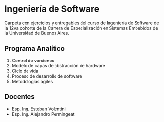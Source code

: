# Ingeniería de Software

Carpeta con ejercicios y entregables del curso de Ingeniería de Software de la 12va cohorte de la [Carrera de Especialización en Sistemas Embebidos](http://laboratorios.fi.uba.ar/lse/especializacion.html#Carrera_Especializacion_Sistemas_Embebidos) de la Universidad de Buenos Aires.

## Programa Analítico

1. Control de versiones
2. Modelo de capas de abstracción de hardware
3. Ciclo de vida
4. Proceso de desarrollo de software
5. Metodologías ágiles

## Docentes

- Esp. Ing. Esteban Volentini
- Esp. Ing. Alejandro Permingeat
